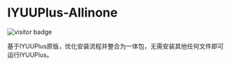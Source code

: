# IYUUPlus-Allinone
 ![visitor badge](https://visitor-badge.glitch.me/badge?repo_id=${KiWinger+IYUUPlus-Allinone})


 基于IYUUPlus原版，优化安装流程并整合为一体包，无需安装其他任何文件即可运行IYUUPlus。
